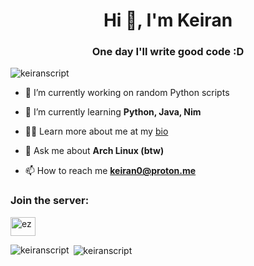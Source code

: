 <h1 align="center">Hi 👋, I'm Keiran</h1>
<h3 align="center">One day I'll write good code :D</h3>

<p align="left"> <img src="https://komarev.com/ghpvc/?username=keiranscript&label=Profile%20views&color=0e75b6&style=flat" alt="keiranscript" /> </p>

- 🔭 I’m currently working on random Python scripts

- 🌱 I’m currently learning **Python, Java, Nim**

- 👨‍💻 Learn more about me at my [bio](https://bio.kuuichi.xyz)

- 💬 Ask me about **Arch Linux (btw)**

- 📫 How to reach me **keiran0@proton.me**

<h3 align="left">Join the server:</h3>
<p align="left">
<a href="https://discord.gg/ez" target="blank"><img align="center" src="https://raw.githubusercontent.com/rahuldkjain/github-profile-readme-generator/master/src/images/icons/Social/discord.svg" alt="ez" height="30" width="40" /></a>
</p>

<p><img align="left" src="https://github-readme-stats.vercel.app/api/top-langs?username=keiranscript&show_icons=true&theme=synthwave&locale=en&layout=compact" alt="keiranscript" /></p>

<p>&nbsp;<img align="center" src="https://github-readme-stats.vercel.app/api?username=keiranscript&show_icons=true&theme=synthwave&locale=en" alt="keiranscript" /></p>

